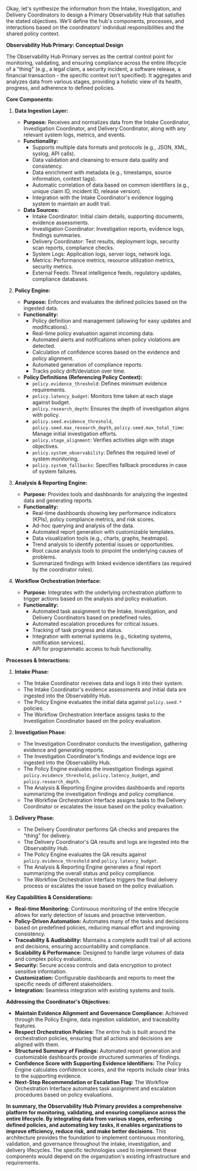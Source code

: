 Okay, let's synthesize the information from the Intake, Investigation, and Delivery Coordinators to design a Primary Observability Hub that satisfies the stated objectives.  We'll define the hub's components, processes, and interactions based on the coordinators' individual responsibilities and the shared policy context.

**Observability Hub Primary: Conceptual Design**

The Observability Hub Primary serves as the central control point for monitoring, validating, and ensuring compliance across the entire lifecycle of a "thing" (e.g., a legal claim, a security incident, a software release, a financial transaction - the specific context isn't specified). It aggregates and analyzes data from various stages, providing a holistic view of its health, progress, and adherence to defined policies.

**Core Components:**

1.  **Data Ingestion Layer:**
    *   **Purpose:**  Receives and normalizes data from the Intake Coordinator, Investigation Coordinator, and Delivery Coordinator, along with any relevant system logs, metrics, and events.
    *   **Functionality:**
        *   Supports multiple data formats and protocols (e.g., JSON, XML, syslog, API calls).
        *   Data validation and cleansing to ensure data quality and consistency.
        *   Data enrichment with metadata (e.g., timestamps, source information, context tags).
        *   Automatic correlation of data based on common identifiers (e.g., unique claim ID, incident ID, release version).
        *   Integration with the Intake Coordinator's evidence logging system to maintain an audit trail.
    *   **Data Sources:**
        *   Intake Coordinator: Initial claim details, supporting documents, evidence assessments.
        *   Investigation Coordinator: Investigation reports, evidence logs, findings summaries.
        *   Delivery Coordinator: Test results, deployment logs, security scan reports, compliance checks.
        *   System Logs: Application logs, server logs, network logs.
        *   Metrics: Performance metrics, resource utilization metrics, security metrics.
        *   External Feeds: Threat intelligence feeds, regulatory updates, compliance databases.

2.  **Policy Engine:**
    *   **Purpose:**  Enforces and evaluates the defined policies based on the ingested data.
    *   **Functionality:**
        *   Policy definition and management (allowing for easy updates and modifications).
        *   Real-time policy evaluation against incoming data.
        *   Automated alerts and notifications when policy violations are detected.
        *   Calculation of confidence scores based on the evidence and policy alignment.
        *   Automated generation of compliance reports.
        *   Tracks policy drift/deviation over time.
    *   **Policy Definitions (Referencing Policy Context):**
        *   `policy.evidence_threshold`: Defines minimum evidence requirements.
        *   `policy.latency_budget`: Monitors time taken at each stage against budget.
        *   `policy.research_depth`:  Ensures the depth of investigation aligns with policy.
        *   `policy.seed.evidence_threshold`, `policy.seed.max_research_depth`, `policy.seed.max_total_time`: Manage initial investigation efforts.
        *   `policy.stage_alignment`:  Verifies activities align with stage objectives.
        *   `policy.system_observability`:  Defines the required level of system monitoring.
        *   `policy.system_fallbacks`: Specifies fallback procedures in case of system failures.

3.  **Analysis & Reporting Engine:**
    *   **Purpose:**  Provides tools and dashboards for analyzing the ingested data and generating reports.
    *   **Functionality:**
        *   Real-time dashboards showing key performance indicators (KPIs), policy compliance metrics, and risk scores.
        *   Ad-hoc querying and analysis of the data.
        *   Automated report generation with customizable templates.
        *   Data visualization tools (e.g., charts, graphs, heatmaps).
        *   Trend analysis to identify potential issues or opportunities.
        *   Root cause analysis tools to pinpoint the underlying causes of problems.
        *   Summarized findings with linked evidence identifiers (as required by the coordinator roles).

4.  **Workflow Orchestration Interface:**
    *   **Purpose:**  Integrates with the underlying orchestration platform to trigger actions based on the analysis and policy evaluation.
    *   **Functionality:**
        *   Automated task assignment to the Intake, Investigation, and Delivery Coordinators based on predefined rules.
        *   Automated escalation procedures for critical issues.
        *   Tracking of task progress and status.
        *   Integration with external systems (e.g., ticketing systems, notification services).
        *   API for programmatic access to hub functionality.

**Processes & Interactions:**

1.  **Intake Phase:**
    *   The Intake Coordinator receives data and logs it into their system.
    *   The Intake Coordinator's evidence assessments and initial data are ingested into the Observability Hub.
    *   The Policy Engine evaluates the initial data against `policy.seed.*` policies.
    *   The Workflow Orchestration Interface assigns tasks to the Investigation Coordinator based on the policy evaluation.

2.  **Investigation Phase:**
    *   The Investigation Coordinator conducts the investigation, gathering evidence and generating reports.
    *   The Investigation Coordinator's findings and evidence logs are ingested into the Observability Hub.
    *   The Policy Engine evaluates the investigation findings against `policy.evidence_threshold`, `policy.latency_budget`, and `policy.research_depth`.
    *   The Analysis & Reporting Engine provides dashboards and reports summarizing the investigation findings and policy compliance.
    *   The Workflow Orchestration Interface assigns tasks to the Delivery Coordinator or escalates the issue based on the policy evaluation.

3.  **Delivery Phase:**
    *   The Delivery Coordinator performs QA checks and prepares the "thing" for delivery.
    *   The Delivery Coordinator's QA results and logs are ingested into the Observability Hub.
    *   The Policy Engine evaluates the QA results against `policy.evidence_threshold` and `policy.latency_budget`.
    *   The Analysis & Reporting Engine generates a final report summarizing the overall status and policy compliance.
    *   The Workflow Orchestration Interface triggers the final delivery process or escalates the issue based on the policy evaluation.

**Key Capabilities & Considerations:**

*   **Real-time Monitoring:** Continuous monitoring of the entire lifecycle allows for early detection of issues and proactive intervention.
*   **Policy-Driven Automation:** Automates many of the tasks and decisions based on predefined policies, reducing manual effort and improving consistency.
*   **Traceability & Auditability:**  Maintains a complete audit trail of all actions and decisions, ensuring accountability and compliance.
*   **Scalability & Performance:**  Designed to handle large volumes of data and complex policy evaluations.
*   **Security:**  Secure access controls and data encryption to protect sensitive information.
*   **Customization:**  Configurable dashboards and reports to meet the specific needs of different stakeholders.
*   **Integration:**  Seamless integration with existing systems and tools.

**Addressing the Coordinator's Objectives:**

*   **Maintain Evidence Alignment and Governance Compliance:** Achieved through the Policy Engine, data ingestion validation, and traceability features.
*   **Respect Orchestration Policies:** The entire hub is built around the orchestration policies, ensuring that all actions and decisions are aligned with them.
*   **Structured Summary of Findings:**  Automated report generation and customizable dashboards provide structured summaries of findings.
*   **Confidence Score with Supporting Evidence Identifiers:**  The Policy Engine calculates confidence scores, and the reports include clear links to the supporting evidence.
*   **Next-Step Recommendation or Escalation Flag:**  The Workflow Orchestration Interface automates task assignment and escalation procedures based on policy evaluations.

**In summary, the Observability Hub Primary provides a comprehensive platform for monitoring, validating, and ensuring compliance across the entire lifecycle. By integrating data from various stages, enforcing defined policies, and automating key tasks, it enables organizations to improve efficiency, reduce risk, and make better decisions.** This architecture provides the foundation to implement continuous monitoring, validation, and governance throughout the intake, investigation, and delivery lifecycles. The specific technologies used to implement these components would depend on the organization's existing infrastructure and requirements.